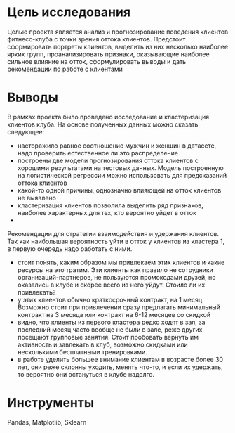 # Цель исследования
Целью проекта является анализ и прогнозирование поведения клиентов фитнесс-клуба с точки зрения оттока клиентов. Предстоит сформировать портреты клиентов, выделить из них несколько наиболее ярких групп, проанализировать признаки, оказывающие наиболее сильное влияние на отток, сформулировать выводы и дать рекомендации по работе с клиентами

# Выводы
В рамках проекта было проведено исследование и кластеризация клиентов клуба. На основе полученных данных можно сказать следующее:
- насторажило равное соотношение мужчин и женщин в датасете, надо проверить естественное ли это распределение
- построены две модели прогнозирования оттока клиентов с хорошими результатами на тестовых данных. Модель построенную на логистической регрессии можно использовать для предсказаний оттока клиентов
- какой-то одной причины, однозначно влияющей на отток клиентов не выявлено
- кластеризация клиентов позволила выделить ряд признаков, наиболее характерных для тех, кто вероятно уйдет в отток
- 
Рекомендации для стратегии взаимодействия и удержания клиентов. Так как наибольшая вероятность уйти в отток у клиентов из кластера 1, в первую очередь надо работать с ними.

- стоит понять, каким образом мы привлекаем этих клиентов и какие ресурсы на это тратим. Эти клиенты как правило не сотрудники организаций-партнеров, не пользуются промокодами друзей, но оказались в клубе и скорее всего из него уйдут. Стоило ли их привлекать?
- у этих клиентов обычно краткосрочный контракт, на 1 месяц. Возможно стоит при привлечении сразу предлагать минимальный контракт на 3 месяца или контракт на 6-12 месяцев со скидкой
- видно, что клиенты из первого кластера редко ходят в зал, за последний месяц часто вообще не были в зале, реже других посещают групповые занятия. Стоит пробовать вернуть им активность и завлекать в клуб, возможно скидками или несколькими бесплатными тренировками.
- в работе уделить большее внимание клиентам в возрасте более 30 лет, они реже склонны уходить, менять что-то, и если их удержать, то вероятно они остануться в клубе надолго.

# Инструменты
Pandas, Matplotlib, Sklearn
